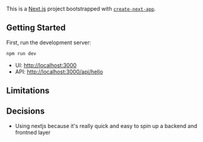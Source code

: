 This is a [Next.js](https://nextjs.org) project bootstrapped with [`create-next-app`](https://nextjs.org/docs/pages/api-reference/create-next-app).

## Getting Started

First, run the development server:

```bash
npm run dev
```


* UI: [http://localhost:3000](http://localhost:3000)        
* API: [http://localhost:3000/api/hello](http://localhost:3000/api/hello) 



## Limitations


## Decisions

* Using nextjs because it's really quick and easy to spin up a backend and frontned layer